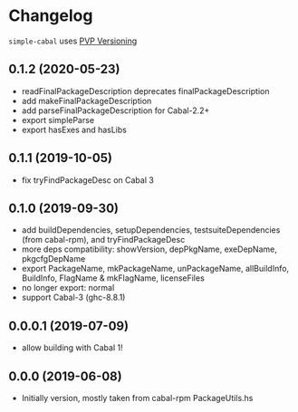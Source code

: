 # Changelog

`simple-cabal` uses [PVP Versioning](https://pvp.haskell.org)

## 0.1.2 (2020-05-23)
- readFinalPackageDescription deprecates finalPackageDescription
- add makeFinalPackageDescription
- add parseFinalPackageDescription for Cabal-2.2+
- export simpleParse
- export hasExes and hasLibs

## 0.1.1 (2019-10-05)
- fix tryFindPackageDesc on Cabal 3

## 0.1.0 (2019-09-30)
- add buildDependencies, setupDependencies, testsuiteDependencies
  (from cabal-rpm), and tryFindPackageDesc
- more deps compatibility: showVersion, depPkgName, exeDepName, pkgcfgDepName
- export PackageName, mkPackageName, unPackageName,
  allBuildInfo, BuildInfo, FlagName & mkFlagName, licenseFiles
- no longer export: normal
- support Cabal-3 (ghc-8.8.1)

## 0.0.0.1 (2019-07-09)
- allow building with Cabal 1!

## 0.0.0 (2019-06-08)
- Initially version, mostly taken from cabal-rpm PackageUtils.hs
